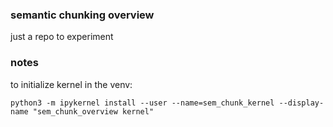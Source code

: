 ### semantic chunking overview

just a repo to experiment

### notes

to initialize kernel in the venv:

`
python3 -m ipykernel install --user --name=sem_chunk_kernel --display-name "sem_chunk_overview kernel"
`
